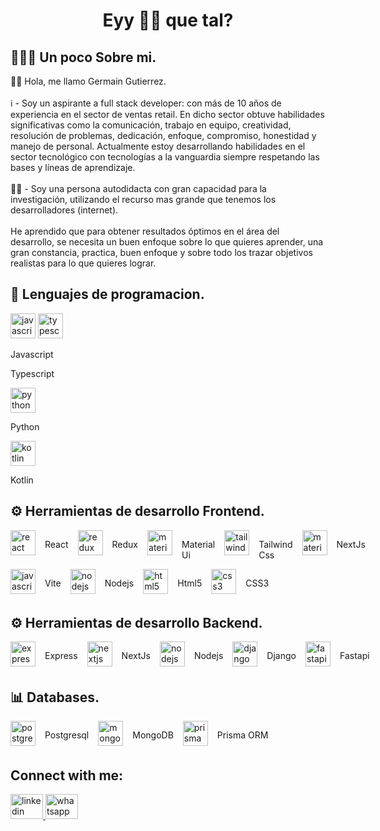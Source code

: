  <h1 align="Center"> Eyy 👋🏼 que tal? </h1>

<h2 align="left">🙋🏻‍♂️ Un poco Sobre mi.</h2>

<p align="left">👋🏼 Hola, me llamo Germain Gutierrez.<br><br> ℹ️ - Soy un aspirante a full stack developer: con más de 10 años de experiencia en el sector de ventas retail. En dicho sector obtuve habilidades significativas como la comunicación, trabajo en equipo, creatividad, resolución de problemas, dedicación, enfoque, compromiso, honestidad y manejo de personal. Actualmente estoy desarrollando habilidades en el sector tecnológico con tecnologías a la vanguardia siempre respetando las bases y líneas de aprendizaje.<br><br> 💪🏼 - Soy una persona autodidacta con gran capacidad para la investigación, utilizando el recurso mas grande que tenemos los desarrolladores (internet). <br><br> He aprendido que para obtener resultados óptimos en el área del desarrollo, se necesita un buen enfoque sobre lo que quieres aprender, una gran constancia, practica, buen enfoque y sobre todo los trazar objetivos realistas para lo que quieres lograr.</p>

###

<h2 align="left">📖 Lenguajes de programacion.</h2>

<div align="left">
 <img src="https://cdn.jsdelivr.net/gh/devicons/devicon/icons/javascript/javascript-original.svg" height="40" alt="javascript logo"  />
 
 <img src="https://cdn.jsdelivr.net/gh/devicons/devicon/icons/typescript/typescript-original.svg" height="40" alt="typescript logo"  />
 <p>Javascript</p>
 <p>Typescript</p>
 

<img src="https://cdn.freebiesupply.com/logos/large/2x/python-5-logo-png-transparent.png" height="40" alt="python logo"  />
<p>Python</p>

<img src="https://upload.wikimedia.org/wikipedia/commons/7/74/Kotlin_Icon.png" height="40" alt="kotlin logo"  />
<p>Kotlin</p>

</div>

###

<h2 align="left">⚙ Herramientas de desarrollo Frontend.</h2>

<div align="left">

 <div style="display: flex; justify-content: flex-start; gap: 15px">
 
<img src="https://cdn.jsdelivr.net/gh/devicons/devicon/icons/react/react-original.svg" height="40" alt="react logo"  />
<p>React</p>

<img src="https://cdn.simpleicons.org/redux/764ABC" height="40" alt="redux logo"  />
<p>Redux</p>

<img src="https://cdn.jsdelivr.net/gh/devicons/devicon/icons/materialui/materialui-original.svg" height="40" alt="materialui logo"  />
<p>Material Ui</p>


<img src="https://cdn.jsdelivr.net/gh/devicons/devicon/icons/tailwindcss/tailwindcss-original-wordmark.svg" height="40" alt="tailwindcss logo"  />
<p>Tailwind Css</p>

<img src="https://cdn.worldvectorlogo.com/logos/next-js.svg" height="40" alt="materialui logo"  />
<p>NextJs</p>


  </div>
<div style="display: flex; justify-content: flex-start; gap: 15px">


  <img src="https://img.jsdelivr.com/github.com/vitejs.png" height="40" alt="javascript logo"  />
  <p>Vite</p>

<img src="https://cdn.jsdelivr.net/gh/devicons/devicon/icons/nodejs/nodejs-original.svg" height="40" alt="nodejs logo"  />
<p>Nodejs</p>

<img src="https://upload.wikimedia.org/wikipedia/commons/thumb/6/61/HTML5_logo_and_wordmark.svg/512px-HTML5_logo_and_wordmark.svg.png" height="40" alt="html5 logo"  />
<p>Html5</p>

<img src="https://upload.wikimedia.org/wikipedia/commons/thumb/6/62/CSS3_logo.svg/800px-CSS3_logo.svg.png" height="40" alt="css3 logo"  />
<p>CSS3</p>

</div>
</div>

<h2 align="left">⚙ Herramientas de desarrollo Backend.</h2>

<div align="left">

 <div style="display: flex; justify-content: flex-start; gap: 15px">
  
  <img src="https://adware-technologies.s3.amazonaws.com/uploads/technology/thumbnail/20/express-js.png" height="40" alt="express logo"  />
  <p>Express</p>

<img src="https://cdn.worldvectorlogo.com/logos/next-js.svg" height="40" alt="nextjs logo"  />
<p>NextJs</p>

<img src="https://cdn.jsdelivr.net/gh/devicons/devicon/icons/nodejs/nodejs-original.svg" height="40" alt="nodejs logo"  />
<p>Nodejs</p>


<img src="https://1000marcas.net/wp-content/uploads/2021/06/Django-Logo.png" height="40" alt="django logo"  />
  <p>Django</p>


  <img src="https://cdn.worldvectorlogo.com/logos/fastapi.svg" height="40" alt="fastapi logo"  />
  <p>Fastapi</p>


  </div>



</div>

<h2 align="left">📊 Databases.</h2>
<div align="left">

 <div style="display: flex; justify-content: flex-start; gap: 15px">

<img src="https://cdn.jsdelivr.net/gh/devicons/devicon/icons/postgresql/postgresql-original.svg" height="40" alt="postgresql logo"  />
  <p>Postgresql</p>

<img src="https://upload.wikimedia.org/wikipedia/commons/thumb/9/93/MongoDB_Logo.svg/1280px-MongoDB_Logo.svg.png" height="40" alt="mongodb logo"  />
  <p>MongoDB</p>
  
<img src="https://cdn.worldvectorlogo.com/logos/prisma-2.svg" height="40" alt="prisma logo"  />
  <p>Prisma ORM</p>

  </div>



</div>
<h2 align="left">Connect with me:</h2>

<div align="left">

  <a href="https://www.linkedin.com/in/gergg90/" target="_blank">
    <img src="https://raw.githubusercontent.com/maurodesouza/profile-readme-generator/master/src/assets/icons/social/linkedin/default.svg" width="52" height="40" alt="linkedin logo"  />
  </a>
  
  <a href="https://api.whatsapp.com/send/?phone=584125604696" target="_blank">
    <img src="https://raw.githubusercontent.com/maurodesouza/profile-readme-generator/master/src/assets/icons/social/whatsapp/default.svg" width="52" height="40" alt="whatsapp logo"  />
  </a>


</div>


<!--
**gergg90/gergg90** is a ✨ _special_ ✨ repository because its `README.md` (this file) appears on your GitHub profile.

Here are some ideas to get you started:

- 🔭 I’m currently working on ...
- 🌱 I’m currently learning ...
- 👯 I’m looking to collaborate on ...
- 🤔 I’m looking for help with ...
- 💬 Ask me about ...
- 📫 How to reach me: ...
- 😄 Pronouns: ...
- ⚡ Fun fact: ...
-->
